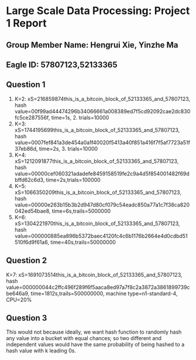 # Large Scale Data Processing: Project 1 Report
## Group Member Name: Hengrui Xie, Yinzhe Ma
## Eagle ID: 57807123,52133365

## Question 1
1. K=2: xS=216859874this_is_a_bitcoin_block_of_52133365_and_57807123, hash value=00f99ad44474296b34066661a008389ed7f5cd92092cae2dc830fc5ce287556f, time=1s, 2. trials=10000
2. K=3: xS=1744195699this_is_a_bitcoin_block_of_52133365_and_57807123, hash value=0007fef841a3de454a0a1f40020f5413a40f851a416f7f5af7723a51f37eb86d, time=2s, 3. trials=10000
3. K=4: xS=1212091877this_is_a_bitcoin_block_of_52133365_and_57807123, hash value=00000cef060321adadefe8459158519fe2c9a4d5f854001482f69dbffd62c6d3, time=2s,trials=100000
4. K=5: xS=1066350209this_is_a_bitcoin_block_of_52133365_and_57807123, hash value=00000e263b15b3b2d947d80cf079c54eadc850a77a1c7f38ca820042ed54bae8, time=6s,trails=5000000
5. K=6: xS=1304221970this_is_a_bitcoin_block_of_52133365_and_57807123, hash value=000000885ea896b5372baec4120fc4c6b1176b2664e4d0cdbd51510f6d9f61a6, time=40s,trails=50000000

## Question 2
K=7: xS=1691073514this_is_a_bitcoin_block_of_52133365_and_57807123, hash value=000000044c2ffc496f289f6f5aaca8ed97a7f8c2a3872a3861899739cbe646a9, time=1812s,trails=500000000, machine type=n1-standard-4, CPU=20%

## Question 3
This would not because ideally, we want hash function to randomly hash any value into a bucket with equal chances; so two different and independent values would have the same probability of being hashed to a hash value with k leading 0s.
